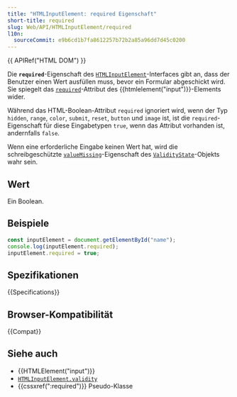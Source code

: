 ```yaml
---
title: "HTMLInputElement: required Eigenschaft"
short-title: required
slug: Web/API/HTMLInputElement/required
l10n:
  sourceCommit: e9b6cd1b7fa8612257b72b2a85a96dd7d45c0200
---
```


{{ APIRef("HTML DOM") }}

Die **`required`**-Eigenschaft des [`HTMLInputElement`](/de/docs/Web/API/HTMLInputElement)-Interfaces gibt an, dass der Benutzer einen Wert ausfüllen muss, bevor ein Formular abgeschickt wird. Sie spiegelt das [`required`](/de/docs/Web/HTML/Reference/Elements/input#required)-Attribut des {{htmlelement("input")}}-Elements wider.

Während das HTML-Boolean-Attribut `required` ignoriert wird, wenn der Typ `hidden`, `range`, `color`, `submit`, `reset`, `button` und `image` ist, ist die `required`-Eigenschaft für diese Eingabetypen `true`, wenn das Attribut vorhanden ist, andernfalls `false`.

Wenn eine erforderliche Eingabe keinen Wert hat, wird die schreibgeschützte [`valueMissing`](/de/docs/Web/API/ValidityState/valueMissing)-Eigenschaft des [`ValidityState`](/de/docs/Web/API/ValidityState)-Objekts wahr sein.

## Wert

Ein Boolean.

## Beispiele

```js
const inputElement = document.getElementById("name");
console.log(inputElement.required);
inputElement.required = true;
```

## Spezifikationen

{{Specifications}}

## Browser-Kompatibilität

{{Compat}}

## Siehe auch

- {{HTMLElement("input")}}
- [`HTMLInputElement.validity`](/de/docs/Web/API/HTMLInputElement/validity)
- {{cssxref(":required")}} Pseudo-Klasse
